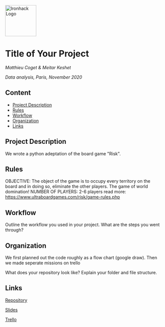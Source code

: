 <img src="https://bit.ly/2VnXWr2" alt="Ironhack Logo" width="100"/>

# Title of Your Project
*Matthieu Coget & Meitar Keshet*

*Data analysis, Paris, November 2020*

## Content
- [Project Description](#project-description)
- [Rules](#rules)
- [Workflow](#workflow)
- [Organization](#organization)
- [Links](#links)

## Project Description
We wrote a python adeptation of the board game "Risk". 

## Rules
OBJECTIVE:  The object of the game is to occupy every territory on the board and in doing so, eliminate the other players. The game of world domination!
NUMBER OF PLAYERS: 2-6 players
read more: https://www.ultraboardgames.com/risk/game-rules.php

## Workflow
Outline the workflow you used in your project. What are the steps you went through?

## Organization
We first planned out the code roughly as a flow chart (google draw). Then we made  seperate missions on trello

What does your repository look like? Explain your folder and file structure.

## Links

[Repository](https://github.com/meitarkeshet/data-ft-par-labs.git)

[Slides](https://docs.google.com/presentation/d/1auTK6s23Et1NBtyk9NZnr07vQm8zUIONXWLPboGMMqs/edit#slide=id.gab419b1a1e_1_54)

[Trello](https://trello.com/b/zo1VoaqD/python-project-risk)

